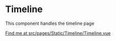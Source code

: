 # Timeline

This component handles the timeline page

[Find me at src/pages/Static/Timeline/Timeline.vue](https://github.com/FAIRsharing/fairsharing.github.io/tree/workflowTest/src/pages/Static/Timeline/Timeline.vue)